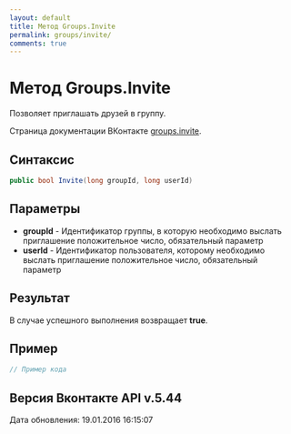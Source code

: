 ```yaml
---
layout: default
title: Метод Groups.Invite
permalink: groups/invite/
comments: true
---
```

# Метод Groups.Invite
Позволяет приглашать друзей в группу.

Страница документации ВКонтакте [groups.invite](https://vk.com/dev/groups.invite).
## Синтаксис
``` csharp
public bool Invite(long groupId, long userId)
```

## Параметры
+ **groupId** - Идентификатор группы, в которую необходимо выслать приглашение положительное число, обязательный параметр
+ **userId** - Идентификатор пользователя, которому необходимо выслать приглашение положительное число, обязательный параметр

## Результат
В случае успешного выполнения возвращает **true**.

## Пример
``` csharp
// Пример кода
```

## Версия Вконтакте API v.5.44
Дата обновления: 19.01.2016 16:15:07

